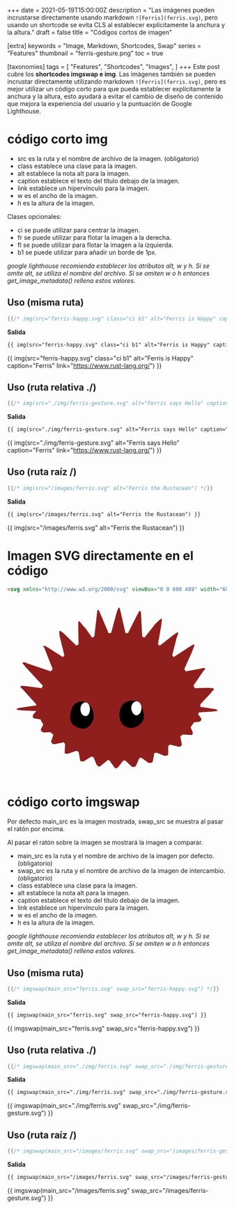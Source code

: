 +++
date = 2021-05-19T15:00:00Z
description = "Las imágenes pueden incrustarse directamente usando markdown `![Ferris](ferris.svg)`, pero usando un shortcode se evita CLS al establecer explícitamente la anchura y la altura."
draft = false
title = "Códigos cortos de imagen"

[extra]
keywords = "Image, Markdown, Shortcodes, Swap"
series = "Features"
thumbnail = "ferris-gesture.png"
toc = true

[taxonomies]
tags = [
    "Features",
    "Shortcodes",
    "Images",
]
+++
Este post cubre los **shortcodes imgswap e img**. Las imágenes también se pueden incrustar directamente utilizando markdown `![Ferris](ferris.svg)`, pero es mejor utilizar un código corto para que pueda establecer explícitamente la anchura y la altura, esto ayudará a evitar el cambio de diseño de contenido que mejora la experiencia del usuario y la puntuación de Google Lighthouse.

<!-- more -->

# código corto img

- src es la ruta y el nombre de archivo de la imagen. (obligatorio)
- class establece una clase para la imagen.
- alt establece la nota alt para la imagen.
- caption establece el texto del título debajo de la imagen.
- link establece un hipervínculo para la imagen.
- w es el ancho de la imagen.
- h es la altura de la imagen.

Clases opcionales:

- ci se puede utilizar para centrar la imagen.
- fr se puede utilizar para flotar la imagen a la derecha.
- fl se puede utilizar para flotar la imagen a la izquierda.
- b1 se puede utilizar para añadir un borde de 1px.

*google lighthouse recomienda establecer los atributos alt, w y h. Si se omite alt, se utiliza el nombre del archivo. Si se omiten w o h entonces get\_image\_metadata() rellena estos valores.*

## Uso (misma ruta)

```rs
{{/* img(src="ferris-happy.svg" class="ci b1" alt="Ferris is Happy" caption="Ferris" link="https://www.rust-lang.org/") */}}
```

**Salida**

```html
{{ img(src="ferris-happy.svg" class="ci b1" alt="Ferris is Happy" caption="Ferris" link="https://www.rust-lang.org/") }}
```

{{ img(src="ferris-happy.svg" class="ci b1" alt="Ferris is Happy" caption="Ferris" link="https://www.rust-lang.org/") }}

## Uso (ruta relativa ./)

```rs
{{/* img(src="./img/ferris-gesture.svg" alt="Ferris says Hello" caption="Ferris" link="https://www.rust-lang.org/") */}}
```

**Salida**

```html
{{ img(src="./img/ferris-gesture.svg" alt="Ferris says Hello" caption="Ferris" link="https://www.rust-lang.org/") }}
```

{{ img(src="./img/ferris-gesture.svg" alt="Ferris says Hello" caption="Ferris" link="https://www.rust-lang.org/") }}

## Uso (ruta raíz /)

```rs
{{/* img(src="/images/ferris.svg" alt="Ferris the Rustacean") */}}
```

**Salida**

```html
{{ img(src="/images/ferris.svg" alt="Ferris the Rustacean") }}
```

{{ img(src="/images/ferris.svg" alt="Ferris the Rustacean") }}

# Imagen SVG directamente en el código

```html
<svg xmlns="http://www.w3.org/2000/svg" viewBox="0 0 600 489" width="600" height="489"><g fill="#8f1f1d"><path d="M70 324c1 3 3 4 6 4l24 4 2 5-10 20v5l7 4 24-1 4 4-7 21c0 2 0 4 3 6 1 2 4 2 7 2l24-5 4 4-1 22c-1 2 0 4 3 5h6l23-8 6 3 4 22c0 2 1 3 3 4h7l21-13 6 2 8 20 5 5c3 0 5 0 7-2l18-15h5l13 18c1 2 3 4 6 4l5-3 14-18h6l17 16c1 1 4 2 6 1 3 0 5-1 6-3l9-21 6-1 19 14h7c3 0 5-3 5-5l4-21 6-2 22 9 7-1c2-1 3-2 3-5v-21l5-4 24 6c3 0 5 0 6-2 2-2 3-4 2-6l-4-21 3-5 24 2c4 0 6 0 7-3v-5l-9-21 3-5 25-2 5-5-1-5-14-18c0-1-1-19-12-33v-1c-26-36-106-64-201-65-100-2-184 26-206 64-10 10-12 26-11 26l-15 17c-1 3-2 5-1 7z"/><path d="M565 247c-1-3-12-2-14-3l-38 1-4-7 26-38c1-2 7-7 6-9-3-3-12 1-14 1l-39 7-4-6 22-49c0-3 7-15 5-18-2-2-11 6-13 6l-43 28-4-5 11-43c0-3 7-18 5-19-2-2-9 5-12 6l-38 30-5-4 9-51c0-3 3-18 1-19s-15 13-17 14l-30 38-6-3-3-56c0-3 0-14-3-14-3-1-5 8-8 11l-25 50-7-1-13-57c-1-3-2-12-4-12-4 0-5 10-7 13l-15 56-7 1-22-52c-1-2-4-12-7-12-3 1-2 9-3 12l-7 61-6 3-19-27c-3-1-15-19-18-18-2 1 0 21-1 23l1 40-6 4-36-35c-3-1-7-7-10-5-2 2 0 10 0 13l13 53-4 5-41-26c-2-1-10-7-12-4-2 2 3 4 3 7l22 56-5 6-65-22c-3-1-10-5-12-1-1 2 5 6 6 9l49 53-3 7-47-6c-3 0-9-1-11 1-1 4 6 7 7 9l36 40a116 116 0 0 0 14 46c27 50 110 87 209 87 105 0 193-41 214-95 11-15 13-37 12-38l29-31c2-4 9-9 8-11z"/><path d="m99 289-67 10c-13 3-5 5 0 6 14 2 84 3 85 4zm402 3 67 10c13 4 5 6 0 6-14 2-84 5-86 5z"/></g><path d="M227 293s-24-26-47 0c0 0-18 35 0 52 0 0 30 24 47 0 0 0 21-20 0-52z"/><path fill="#fff" d="M200 302c0 11 6 19 14 19 7 0 12-8 12-19 0-10-5-18-12-18-8 0-14 8-14 18z"/><path d="M360 283s-40-17-52 22c0 0-11 47 33 49 0 0 58-10 19-71z"/><path fill="#fff" d="M339 299c0 10 7 20 14 20 8 0 14-10 14-20s-6-18-14-18c-7 0-14 8-14 18z"/></svg>
```

<svg xmlns="http://www.w3.org/2000/svg" viewBox="0 0 600 489" width="600" height="489"><g fill="#8f1f1d"><path d="M70 324c1 3 3 4 6 4l24 4 2 5-10 20v5l7 4 24-1 4 4-7 21c0 2 0 4 3 6 1 2 4 2 7 2l24-5 4 4-1 22c-1 2 0 4 3 5h6l23-8 6 3 4 22c0 2 1 3 3 4h7l21-13 6 2 8 20 5 5c3 0 5 0 7-2l18-15h5l13 18c1 2 3 4 6 4l5-3 14-18h6l17 16c1 1 4 2 6 1 3 0 5-1 6-3l9-21 6-1 19 14h7c3 0 5-3 5-5l4-21 6-2 22 9 7-1c2-1 3-2 3-5v-21l5-4 24 6c3 0 5 0 6-2 2-2 3-4 2-6l-4-21 3-5 24 2c4 0 6 0 7-3v-5l-9-21 3-5 25-2 5-5-1-5-14-18c0-1-1-19-12-33v-1c-26-36-106-64-201-65-100-2-184 26-206 64-10 10-12 26-11 26l-15 17c-1 3-2 5-1 7z"/><path d="M565 247c-1-3-12-2-14-3l-38 1-4-7 26-38c1-2 7-7 6-9-3-3-12 1-14 1l-39 7-4-6 22-49c0-3 7-15 5-18-2-2-11 6-13 6l-43 28-4-5 11-43c0-3 7-18 5-19-2-2-9 5-12 6l-38 30-5-4 9-51c0-3 3-18 1-19s-15 13-17 14l-30 38-6-3-3-56c0-3 0-14-3-14-3-1-5 8-8 11l-25 50-7-1-13-57c-1-3-2-12-4-12-4 0-5 10-7 13l-15 56-7 1-22-52c-1-2-4-12-7-12-3 1-2 9-3 12l-7 61-6 3-19-27c-3-1-15-19-18-18-2 1 0 21-1 23l1 40-6 4-36-35c-3-1-7-7-10-5-2 2 0 10 0 13l13 53-4 5-41-26c-2-1-10-7-12-4-2 2 3 4 3 7l22 56-5 6-65-22c-3-1-10-5-12-1-1 2 5 6 6 9l49 53-3 7-47-6c-3 0-9-1-11 1-1 4 6 7 7 9l36 40a116 116 0 0 0 14 46c27 50 110 87 209 87 105 0 193-41 214-95 11-15 13-37 12-38l29-31c2-4 9-9 8-11z"/><path d="m99 289-67 10c-13 3-5 5 0 6 14 2 84 3 85 4zm402 3 67 10c13 4 5 6 0 6-14 2-84 5-86 5z"/></g><path d="M227 293s-24-26-47 0c0 0-18 35 0 52 0 0 30 24 47 0 0 0 21-20 0-52z"/><path fill="#fff" d="M200 302c0 11 6 19 14 19 7 0 12-8 12-19 0-10-5-18-12-18-8 0-14 8-14 18z"/><path d="M360 283s-40-17-52 22c0 0-11 47 33 49 0 0 58-10 19-71z"/><path fill="#fff" d="M339 299c0 10 7 20 14 20 8 0 14-10 14-20s-6-18-14-18c-7 0-14 8-14 18z"/></svg>

# código corto imgswap

Por defecto main\_src es la imagen mostrada, swap\_src se muestra al pasar el ratón por encima.

Al pasar el ratón sobre la imagen se mostrará la imagen a comparar.

- main\_src es la ruta y el nombre de archivo de la imagen por defecto. (obligatorio)
- swap\_src es la ruta y el nombre de archivo de la imagen de intercambio. (obligatorio)
- class establece una clase para la imagen.
- alt establece la nota alt para la imagen.
- caption establece el texto del título debajo de la imagen.
- link establece un hipervínculo para la imagen.
- w es el ancho de la imagen.
- h es la altura de la imagen.

*google lighthouse recomienda establecer los atributos alt, w y h. Si se omite alt, se utiliza el nombre del archivo. Si se omiten w o h entonces get\_image\_metadata() rellena estos valores.*

## Uso (misma ruta)

```rs
{{/* imgswap(main_src="ferris.svg" swap_src="ferris-happy.svg") */}}
```

**Salida**

```html
{{ imgswap(main_src="ferris.svg" swap_src="ferris-happy.svg") }}
```

{{ imgswap(main_src="ferris.svg" swap_src="ferris-happy.svg") }}

## Uso (ruta relativa ./)

```rs
{{/* imgswap(main_src="./img/ferris.svg" swap_src="./img/ferris-gesture.svg") */}}
```

**Salida**

```html
{{ imgswap(main_src="./img/ferris.svg" swap_src="./img/ferris-gesture.svg") }}
```

{{ imgswap(main_src="./img/ferris.svg" swap_src="./img/ferris-gesture.svg") }}

## Uso (ruta raíz /)

```rs
{{/* imgswap(main_src="/images/ferris.svg" swap_src="/images/ferris-gesture.svg") */}}
```

**Salida**

```html
{{ imgswap(main_src="/images/ferris.svg" swap_src="/images/ferris-gesture.svg") }}
```

{{ imgswap(main_src="/images/ferris.svg" swap_src="/images/ferris-gesture.svg") }}
